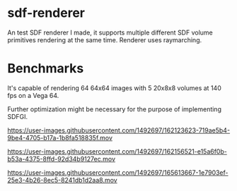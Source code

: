 # sdf-renderer
An test SDF renderer I made, it supports multiple different SDF volume primitives rendering at the same time. Renderer uses raymarching.

# Benchmarks
It's capable of rendering 64 64x64 images with 5 20x8x8 volumes at 140 fps on a Vega 64.

Further optimization might be necessary for the purpose of implementing SDFGI.

https://user-images.githubusercontent.com/1492697/162123623-719ae5b4-9be4-4705-b17a-1b8fa518835f.mov



https://user-images.githubusercontent.com/1492697/162156521-e15a6f0b-b53a-4375-8ffd-92d34b9127ec.mov



https://user-images.githubusercontent.com/1492697/165613667-1e7903ef-25e3-4b26-8ec5-8241db1d2aa8.mov

